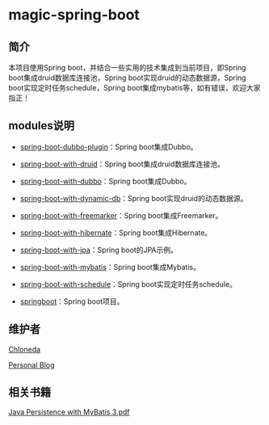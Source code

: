 # magic-spring-boot

## 简介
本项目使用Spring boot，并结合一些实用的技术集成到当前项目，即Spring boot集成druid数据库连接池，Spring boot实现druid的动态数据源，Spring boot实现定时任务schedule，Spring boot集成mybatis等，如有错误，欢迎大家指正！

## modules说明
- [spring-boot-dubbo-plugin](https://github.com/chloneda/magic-spring-boot/tree/master/spring-boot-dubbo-plugin)：Spring boot集成Dubbo。

- [spring-boot-with-druid](https://github.com/chloneda/magic-spring-boot/tree/master/spring-boot-with-druid)：Spring boot集成druid数据库连接池。

- [spring-boot-with-dubbo](https://github.com/chloneda/magic-spring-boot/tree/master/spring-boot-with-dubbo)：Spring boot集成Dubbo。

- [spring-boot-with-dynamic-db](https://github.com/chloneda/magic-spring-boot/tree/master/spring-boot-with-dynamic-db)：Spring boot实现druid的动态数据源。

- [spring-boot-with-freemarker](https://github.com/chloneda/magic-spring-boot/tree/master/spring-boot-with-freemarker)：Spring boot集成Freemarker。

- [spring-boot-with-hibernate](https://github.com/chloneda/magic-spring-boot/tree/master/spring-boot-with-hibernate)：Spring boot集成Hibernate。

- [spring-boot-with-jpa](https://github.com/chloneda/shell/magic-spring-boot/master/spring-boot-with-jpa)：Spring boot的JPA示例。

- [spring-boot-with-mybatis](https://github.com/chloneda/magic-spring-boot/tree/master/spring-boot-with-mybatis)：Spring boot集成Mybatis。

- [spring-boot-with-schedule](https://github.com/chloneda/magic-spring-boot/tree/master/spring-boot-with-schedule)：Spring boot实现定时任务schedule。

- [springboot](https://github.com/chloneda/magic-spring-boot/tree/master/springboot)：Spring boot项目。

## 维护者
[Chloneda](https://github.com/chloneda/)

[Personal Blog](https://chloneda.github.io/)

## 相关书籍
[Java Persistence with MyBatis 3.pdf](https://github.com/chloneda/notes/blob/master/Resources/Java%20Persistence%20with%20MyBatis%203.pdf)

